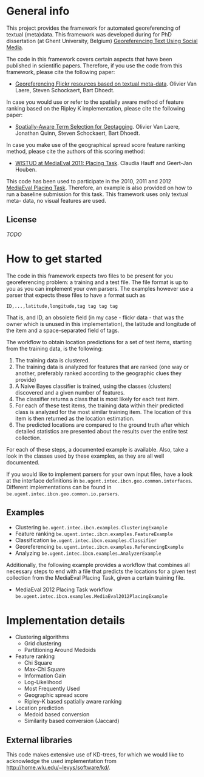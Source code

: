 General info
============

This project provides the framework for automated georeferencing of textual 
(meta)data. This framework was developed during for PhD dissertation (at Ghent 
University, Belgium) [Georeferencing Text Using Social Media][PhD].

The code in this framework covers certain aspects that have been published in 
scientific papers. Therefore, if you use the code from this framework, please
cite the following paper:
* [Georeferencing Flickr resources based on textual meta-data][INS]. Olivier Van 
Laere, Steven Schockaert, Bart Dhoedt. 

In case you would use or refer to the spatially aware method of feature ranking
based on the Ripley K implementation, please cite the following paper:
* [Spatially-Aware Term Selection for Geotagging][INS]. Olivier Van Laere, 
Jonathan Quinn, Steven Schockaert, Bart Dhoedt.

In case you make use of the geographical spread score feature ranking method, 
please cite the authors of this scoring method:
* [WISTUD at MediaEval 2011: Placing Task][WISTUD]. Claudia Hauff and 
Geert-Jan Houben.

This code has been used to participate in the 2010, 2011 and 2012
[MediaEval Placing Task][Placing]. Therefore, an example is also provided on how to 
run a baseline submission for this task. This framework uses only textual meta-
data, no visual features are used.

License
-------

*TODO*

How to get started
==================

The code in this framework expects two files to be present for you 
georeferencing problem: a training and a test file. The file format is up to you
as you can implement your own parsers. The examples however use a parser that
expects these files to have a format such as 

    ID,...,latitude,longitude,tag tag tag tag

That is, and ID, an obsolete field (in my case - flickr data - that was the 
owner which is unused in this implementation), the latitude and longitude of the
item and a space-separated field of tags.

The workflow to obtain location predictions for a set of test items, starting
from the training data, is the following:

1. The training data is clustered.
2. The training data is analyzed for features that are ranked (one way or 
another, preferably ranked according to the geographic clues they provide)
3. A Naive Bayes classifier is trained, using the classes (clusters) discovered
and a given number of features.
4. The classifier returns a class that is most likely for each test item.
5. For each of these test items, the training data within their predicted class
is analyzed for the most similar training item. The location of this item is then
returned as the location estimation.
6. The predicted locations are compared to the ground truth after which detailed
statistics are presented about the results over the entire test collection.

For each of these steps, a documented example is available. Also, take a look in
the classes used by these examples, as they are all well documented.

If you would like to implement parsers for your own input files, have a look at 
the interface definitions in `be.ugent.intec.ibcn.geo.common.interfaces`. 
Different implementations can be found in 
`be.ugent.intec.ibcn.geo.common.io.parsers`.

Examples
--------

* Clustering      `be.ugent.intec.ibcn.examples.ClusteringExample`
* Feature ranking `be.ugent.intec.ibcn.examples.FeatureExample`
* Classification  `be.ugent.intec.ibcn.examples.Classifier`
* Georeferencing  `be.ugent.intec.ibcn.examples.ReferencingExample`
* Analyzing       `be.ugent.intec.ibcn.examples.AnalyzerExample`

Additionally, the following example provides a workflow that combines all 
necessary steps to end with a file that predicts the locations for a given test
collection from the MediaEval Placing Task, given a certain training file.

* MediaEval 2012 Placing Task workflow `be.ugent.intec.ibcn.examples.MediaEval2012PlacingExample`

Implementation details
======================

* Clustering algorithms
    * Grid clustering
    * Partitioning Around Medoids
* Feature ranking
    * Chi Square
    * Max-Chi Square
    * Information Gain
    * Log-Likelihood
    * Most Frequently Used
    * Geographic spread score
    * Ripley-K based spatially aware ranking
* Location prediction
    * Medoid based conversion
    * Similarity based conversion (Jaccard)

External libraries
------------------

This code makes extensive use of KD-trees, for which we would like to 
acknowledge the used implementation from 
http://home.wlu.edu/~levys/software/kd/.

[PhD]: http://www.van-laere.net/Phd_VanLaereOlivier.pdf  "Georeferencing Text Using Social Media"
[INS]: http://dx.doi.org/10.1016/j.ins.2013.02.045 "Georeferencing Flickr resources based on textual meta-data"
[TKDE]: http://www.computer.org/csdl/trans/tk/preprint/06475942-abs.html "Spatially-Aware Term Selection for Geotagging"
[Placing]: http://www.multimediaeval.org/mediaeval2012/placing2012/index.html "MediaEval Placing Task"
[WISTUD]: http://ceur-ws.org/Vol-807/Hauff_WISTUD_Placing_me11wn.pdf "WISTUD at MediaEval 2011: Placing Task"